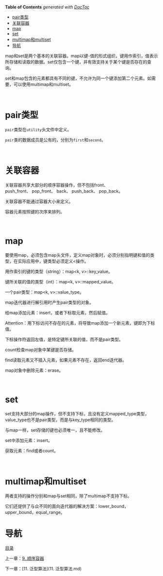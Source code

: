 <!-- START doctoc generated TOC please keep comment here to allow auto update -->
<!-- DON'T EDIT THIS SECTION, INSTEAD RE-RUN doctoc TO UPDATE -->
**Table of Contents**  *generated with [DocToc](https://github.com/thlorenz/doctoc)*

- [pair类型](#pair%E7%B1%BB%E5%9E%8B)
- [关联容器](#%E5%85%B3%E8%81%94%E5%AE%B9%E5%99%A8)
- [map](#map)
- [set](#set)
- [multimap和multiset](#multimap%E5%92%8Cmultiset)
- [导航](#%E5%AF%BC%E8%88%AA)

<!-- END doctoc generated TOC please keep comment here to allow auto update -->

map和set是两个基本的关联容器。map以键-值的形式组织，键用作索引，值表示所存储和读取的数据。set仅包含一个键，并有效支持关于某个键是否存在的查询。

set和map包含的元素都具有不同的键，不允许为同一个键添加第二个元素。如需要，可以使用multimap和multiset。

 

# pair类型

`pair`类型在`utility`头文件中定义。

`pair`类的数据成员是公有的，分别为`first`和`second`。

 

# 关联容器

关联容器共享大部分的顺序容器操作，但不包括front、push_front、 pop_front、 back、 push_back、 pop_back。

关联容器不能通过容器大小来定义。

容器元素按照键的次序来排列。

 

# map

要使用map，必须包含map头文件，定义map对象时，必须分别指明键和值的类型，在实际应用中，键类型必须定义<操作。

用作索引的键的类型（string）：map<k, v>::key_value。

键所关联的值的类型（int）：map<k, v>::mapped_value。

一个pair类型：map<k, v>::value_type。

map迭代器进行解引用时产生pair类型的对象。

给map添加元素：insert，或者下标取元素，然后赋值。

Attention：用下标访问不存在的元素，将导致map添加一个新元素，键即为下标值。

下标操作符返回左值，是特定键所关联的值，而不是pair类型。

count检查map对象中某键是否存储。

find读取元素又不插入元素，如果元素不存在，返回end迭代器。

map对象中删除元素：erase。

 

# set

set支持大部分的map操作，但不支持下标，且没有定义mapped_type类型，value_type也不是pair类型，而是与key_type相同的类型。

与map一样，set存储的键也必须唯一，且不能修改。

set中添加元素：insert。

获取元素：find或者count。

 

# multimap和multiset

两者支持的操作分别和map与set相同，除了multimap不支持下标。

它们还提供了与众不同的面向迭代器的解决方案：lower_bound，upper_bound，equal_range。

# 导航

[目录](README.md)

上一章：[9. 顺序容器](9. 顺序容器.md)

下一章：[11. 泛型算法](11. 泛型算法.md)
